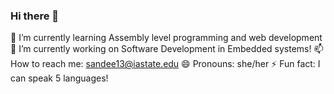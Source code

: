 ### Hi there 👋
🌱 I’m currently learning Assembly level programming and web development
🔭 I’m currently working on Software Development in Embedded systems!
📫 How to reach me: sandee13@iastate.edu
😄 Pronouns: she/her
⚡ Fun fact: I can speak 5 languages!


<!--
**Sandeeptha-NotAbot/Sandeeptha-NotAbot** is a ✨ _special_ ✨ repository because its `README.md` (this file) appears on your GitHub profile.

Here are some ideas to get you started:

- 🔭 I’m currently working on ...
- 🌱 I’m currently learning Assembly level programming and web development
- 👯 I’m looking to collaborate on ...
- 🤔 I’m looking for help with ...
- 💬 Ask me about ...
- 📫 How to reach me: sandee13@iastate.edu
- 😄 Pronouns: she/her
- ⚡ Fun fact: I can speak 5 languages!
-->
